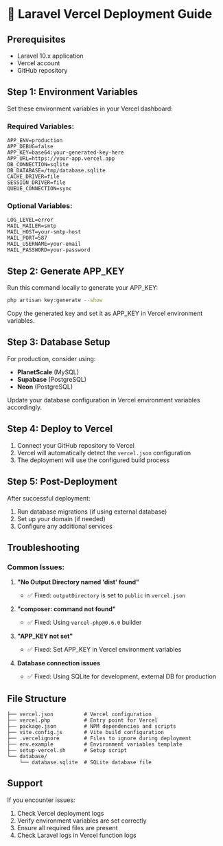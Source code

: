 # 🚀 Laravel Vercel Deployment Guide

## Prerequisites
- Laravel 10.x application
- Vercel account
- GitHub repository

## Step 1: Environment Variables

Set these environment variables in your Vercel dashboard:

### Required Variables:
```
APP_ENV=production
APP_DEBUG=false
APP_KEY=base64:your-generated-key-here
APP_URL=https://your-app.vercel.app
DB_CONNECTION=sqlite
DB_DATABASE=/tmp/database.sqlite
CACHE_DRIVER=file
SESSION_DRIVER=file
QUEUE_CONNECTION=sync
```

### Optional Variables:
```
LOG_LEVEL=error
MAIL_MAILER=smtp
MAIL_HOST=your-smtp-host
MAIL_PORT=587
MAIL_USERNAME=your-email
MAIL_PASSWORD=your-password
```

## Step 2: Generate APP_KEY

Run this command locally to generate your APP_KEY:
```bash
php artisan key:generate --show
```

Copy the generated key and set it as APP_KEY in Vercel environment variables.

## Step 3: Database Setup

For production, consider using:
- **PlanetScale** (MySQL)
- **Supabase** (PostgreSQL)
- **Neon** (PostgreSQL)

Update your database configuration in Vercel environment variables accordingly.

## Step 4: Deploy to Vercel

1. Connect your GitHub repository to Vercel
2. Vercel will automatically detect the `vercel.json` configuration
3. The deployment will use the configured build process

## Step 5: Post-Deployment

After successful deployment:
1. Run database migrations (if using external database)
2. Set up your domain (if needed)
3. Configure any additional services

## Troubleshooting

### Common Issues:

1. **"No Output Directory named 'dist' found"**
   - ✅ Fixed: `outputDirectory` is set to `public` in `vercel.json`

2. **"composer: command not found"**
   - ✅ Fixed: Using `vercel-php@0.6.0` builder

3. **"APP_KEY not set"**
   - ✅ Fixed: Set APP_KEY in Vercel environment variables

4. **Database connection issues**
   - ✅ Fixed: Using SQLite for development, external DB for production

## File Structure

```
├── vercel.json          # Vercel configuration
├── vercel.php           # Entry point for Vercel
├── package.json         # NPM dependencies and scripts
├── vite.config.js       # Vite build configuration
├── .vercelignore        # Files to ignore during deployment
├── env.example          # Environment variables template
├── setup-vercel.sh      # Setup script
└── database/
    └── database.sqlite  # SQLite database file
```

## Support

If you encounter issues:
1. Check Vercel deployment logs
2. Verify environment variables are set correctly
3. Ensure all required files are present
4. Check Laravel logs in Vercel function logs
